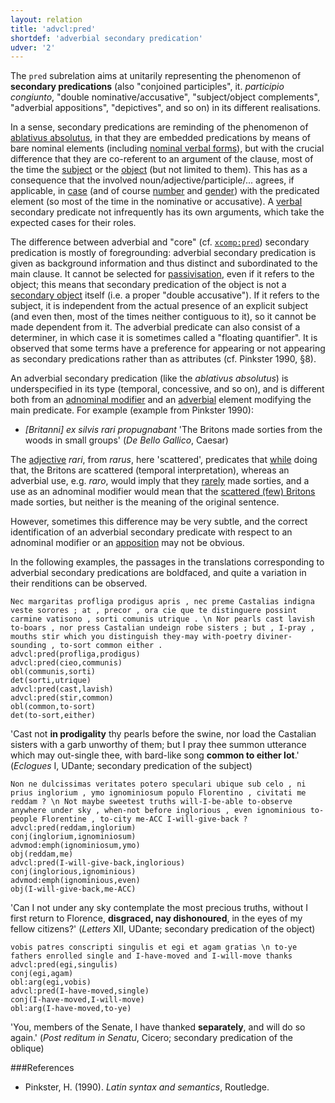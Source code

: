 ```yaml
---
layout: relation
title: 'advcl:pred'
shortdef: 'adverbial secondary predication'
udver: '2'
---
```


The `pred` subrelation aims at unitarily representing the phenomenon of **secondary predications** (also "conjoined participles", it. *participio congiunto*, "double nominative/accusative", "subject/object complements", "adverbial appositions", "depictives", and so on) in its different realisations. 

In a sense, secondary predications are reminding of the phenomenon of [ablativus absolutus](la-dep/advcl-abs), in that they are embedded predications by means of bare nominal elements (including [nominal verbal forms](la-feat/VerbForm)), but with the crucial difference that they are co-referent to an argument of the clause, most of the time the [subject](la-dep/nsubj) or the [object](la-dep/obj) (but not limited to them). This has as a consequence that the involved noun/adjective/participle/... agrees, if applicable, in [case](la-feat/Case) (and of course [number](la-feat/Number) and [gender](la-feat/Gender)) with the predicated element (so most of the time in the nominative or accusative). A [verbal](la-pos/VERB) secondary predicate not infrequently has its own arguments, which take the expected cases for their roles. 

The difference between adverbial and "core" (cf. [`xcomp:pred`](la-dep/xcomp-pred)) secondary predication is mostly of foregrounding: adverbial secondary predication is given as background information and thus distinct and subordinated to the main clause. It cannot be selected for [passivisation](la-feat/Voice), even if it refers to the object; this means that secondary predication of the object is not a [secondary object](la-dep/iobj) itself (i.e. a proper "double accusative"). If it refers to the subject, it is independent from the actual presence of an explicit subject (and even then, most of the times neither contiguous to it), so it cannot be made dependent from it. The adverbial predicate can also consist of a determiner, in which case it is sometimes called a "floating quantifier". It is observed that some terms have a preference for appearing or not appearing as secondary predications rather than as attributes (cf. Pinkster 1990, §8).

An adverbial secondary predication (like the *ablativus absolutus*) is underspecified in its type (temporal, concessive, and so on), and is different both from an [adnominal modifier](la-dep/acl) and an [adverbial](la-pos/ADV) element modifying the main predicate. For example (example from Pinkster 1990):

* *[Britanni] ex silvis rari propugnabant* 'The Britons made sorties from the woods in small groups' (*De Bello Gallico*, Caesar)

The [adjective](la-pos/ADJ) *rari*, from *rarus*, here 'scattered', predicates that <u>while</u> doing that, the Britons are scattered (temporal interpretation), whereas an adverbial use, e.g. *raro*, would imply that they <u>rarely</u> made sorties, and a use as an adnominal modifier would mean that the <u>scattered (few) Britons</u> made sorties, but neither is the meaning of the original sentence.

However, sometimes this difference may be very subtle, and the correct identification of an adverbial secondary predicate with respect to an adnominal modifier or an [apposition](la-dep/appos) may not be obvious.

In the following examples, the passages in the translations corresponding to adverbial secondary predications are boldfaced, and quite a variation in their renditions can be observed.

~~~ sdparse
Nec margaritas profliga prodigus apris , nec preme Castalias indigna veste sorores ; at , precor , ora cie que te distinguere possint carmine vatisono , sorti comunis utrique . \n Nor pearls cast lavish to-boars , nor press Castalian undeign robe sisters ; but , I-pray , mouths stir which you distinguish they-may with-poetry diviner-sounding , to-sort common either .
advcl:pred(profliga,prodigus)
advcl:pred(cieo,communis)
obl(communis,sorti)
det(sorti,utrique)
advcl:pred(cast,lavish)
advcl:pred(stir,common)
obl(common,to-sort)
det(to-sort,either)
~~~

'Cast not **in prodigality** thy pearls before the swine, nor load the Castalian sisters with a garb unworthy of them; but I pray thee summon utterance which may out-single thee, with bard-like song **common to either lot**.' (*Eclogues* I, UDante; secondary predication of the subject)

~~~ sdparse
Non ne dulcissimas veritates potero speculari ubique sub celo , ni prius inglorium , ymo ignominiosum populo Florentino , civitati me reddam ? \n Not maybe sweetest truths will-I-be-able to-observe anywhere under sky , when-not before inglorious , even ignominious to-people Florentine , to-city me-ACC I-will-give-back ?advcl:pred(reddam,inglorium)
conj(inglorium,ignominiosum)
advmod:emph(ignominiosum,ymo)
obj(reddam,me)
advcl:pred(I-will-give-back,inglorious)
conj(inglorious,ignominious)
advmod:emph(ignominious,even)
obj(I-will-give-back,me-ACC)
~~~

'Can I not under any sky contemplate the most precious truths, without I first return to Florence, **disgraced, nay dishonoured**, in the eyes of my fellow citizens?' (*Letters* XII, UDante; secondary predication of the object)


~~~ sdparse
vobis patres conscripti singulis et egi et agam gratias \n to-ye fathers enrolled single and I-have-moved and I-will-move thanks
advcl:pred(egi,singulis)
conj(egi,agam)
obl:arg(egi,vobis)
advcl:pred(I-have-moved,single)
conj(I-have-moved,I-will-move)
obl:arg(I-have-moved,to-ye)
~~~

'You, members of the Senate, I have thanked **separately**, and will do so again.' (*Post reditum in Senatu*, Cicero; secondary predication of the oblique)


###References

* Pinkster, H. (1990). *Latin syntax and semantics*, Routledge.
<!-- Interlanguage links updated Pá kvě 14 11:08:46 CEST 2021 -->
